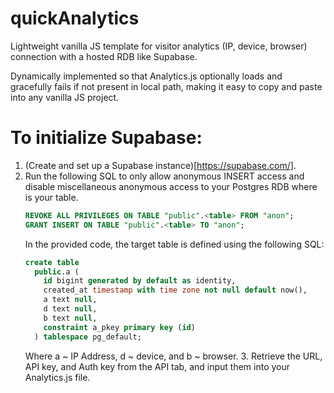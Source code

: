 # quickAnalytics
Lightweight vanilla JS template for visitor analytics (IP, device, browser) connection with a hosted RDB like Supabase.

Dynamically implemented so that Analytics.js optionally loads and gracefully fails if not present in local path, making it easy to copy and paste into any vanilla JS project.

# To initialize Supabase:
1. (Create and set up a Supabase instance)[https://supabase.com/].
2. Run the following SQL to only allow anonymous INSERT access and disable miscellaneous anonymous access to your Postgres RDB where <table> is your table.
```SQL
REVOKE ALL PRIVILEGES ON TABLE "public".<table> FROM "anon";
GRANT INSERT ON TABLE "public".<table> TO "anon";
```
In the provided code, the target table is defined using the following SQL:
```SQL
create table
  public.a (
    id bigint generated by default as identity,
    created_at timestamp with time zone not null default now(),
    a text null,
    d text null,
    b text null,
    constraint a_pkey primary key (id)
  ) tablespace pg_default;
```
Where a ~ IP Address, d ~ device, and b ~ browser.
3. Retrieve the URL, API key, and Auth key from the API tab, and input them into your Analytics.js file.







